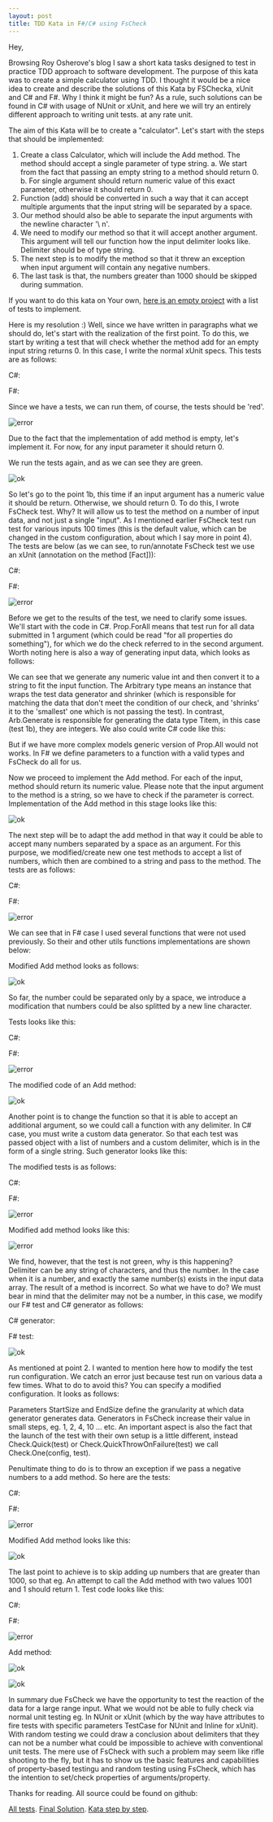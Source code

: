 ```yaml
---
layout: post
title: TDD Kata in F#/C# using FsCheck
---
```


Hey,

Browsing Roy Osherove's blog I saw a short kata tasks designed to test in practice TDD approach to software development. 
The purpose of this kata was to create a simple calculator using TDD. 
I thought it would be a nice idea to create and describe the solutions of this Kata by FSChecka, xUnit and C# and F#. 
Why I think it might be fun? As a rule, such solutions can be found in C# with usage of NUnit or xUnit, and here we will try an entirely different approach to writing unit tests. at any rate unit.

The aim of this Kata will be to create a "calculator". 
Let's start with the steps that should be implemented:
1. Create a class Calculator, which will include the Add method. 
	The method should accept a single parameter of type string.
	a. We start from the fact that passing an empty string to a method should return 0.
	b. For single argument should return numeric value of this exact parameter, otherwise it should return 0.
2. Function (add) should be converted in such a way that it can accept multiple arguments that the input string will be separated by a space.
3. Our method should also be able to separate the input arguments with the newline character '\ n'.
4. We need to modify our method so that it will accept another argument. 
	This argument will tell our function how the input delimiter looks like. Delimiter should be of type string.
5. The next step is to modify the method so that it threw an exception when input argument will contain any negative numbers.
6. The last task is that, the numbers greater than 1000 should be skipped during summation.

If you want to do this kata on Your own, [here is an empty project](https://github.com/MNie/TDDKataFirst/tree/kataStepByStep) with a list of tests to implement.

Here is my resolution :)
Well, since we have written in paragraphs what we should do, 
let's start with the realization of the first point. To do this, we start by writing a test that will check whether the method add for an empty input string returns 0. 
In this case, I write the normal xUnit specs. This tests are as follows:

C#:
<script src="https://gist.github.com/MNie/d503caf17d8289d97165627144fcb651.js"></script>
F#:
<script src="https://gist.github.com/MNie/7a6bd12824859742c934cfd44d014c90.js"></script>

Since we have a tests, we can run them, of course, the tests should be 'red'.

![error](https://mnie.github.com/img/TDDKata1/failed1fs.png)

Due to the fact that the implementation of add method is empty, let's implement it. 
For now, for any input parameter it should return 0.

<script src="https://gist.github.com/MNie/095dce0e73d07c2eb785b0a50523a1aa.js"></script>

We run the tests again, and as we can see they are green.

![ok](https://mnie.github.com/img/TDDKata1/1fs.png)

So let's go to the point 1b, this time if an input argument has a numeric value it should be return. Otherwise, we should return 0.
To do this, I wrote FsCheck test. 
Why? It will allow us to test the method on a number of input data, and not just a single "input". 
As I mentioned earlier FsCheck test run test for various inputs 100 times (this is the default value, which can be changed in the custom configuration, about which I say more in point 4). 
The tests are below (as we can see, to run/annotate FsCheck test we use an xUnit (annotation on the method [Fact])):

C#:
<script src="https://gist.github.com/MNie/ad798ea3b36bd0c5f86f5f68f7d137c3.js"></script>
F#:
<script src="https://gist.github.com/MNie/cb1a7596d2fda1bf5b208fe930b97431.js"></script>

![error](https://mnie.github.com/img/TDDKata1/failed1bfs.png)

Before we get to the results of the test, we need to clarify some issues. 
We'll start with the code in C#. 
Prop.ForAll means that test run for all data submitted in 1 argument (which could be read "for all properties do something"), 
for which we do the check referred to in the second argument. 
Worth noting here is also a way of generating input data, which looks as follows:

<script src="https://gist.github.com/MNie/3ea376fddc988d831f8bbb5347b3531d.js"></script>

We can see that we generate any numeric value int and then convert it to a string to fit the input function. 
The Arbitrary type means an instance that wraps the test data generator and shrinker (which is responsible for matching the data that don't meet the condition of our check, and 'shrinks' it to the 'smallest' one which is not passing the test). 
In contrast, Arb.Generate <Titem> is responsible for generating the data type Titem, in this case (test 1b), they are integers.
We also could write C# code like this:

<script src="https://gist.github.com/MNie/552cf544a57ea2715594e3a948e593bc.js"></script>

But if we have more complex models generic version of Prop.All would not works.
In F# we define parameters to a function with a valid types and FsCheck do all for us.

Now we proceed to implement the Add method. 
For each of the input, method should return its numeric value. 
Please note that the input argument to the method is a string, so we have to check if the parameter is correct. 
Implementation of the Add method in this stage looks like this:

<script src="https://gist.github.com/MNie/77e54357ca85a7c29d7c9745c1582491.js"></script>

![ok](https://mnie.github.com/img/TDDKata1/1bfs.png)

The next step will be to adapt the add method in that way it could be able to accept many numbers separated by a space as an argument. 
For this purpose, we modified/create new one test methods to accept a list of numbers, which then are combined to a string and pass to the method. 
The tests are as follows:

C#:
<script src="https://gist.github.com/MNie/c999b2c04897a1807dc5ec8de8d2872f.js"></script>
F#:
<script src="https://gist.github.com/MNie/8f555fdedd682643cf399c7bd5bddda4.js"></script>

![error](https://mnie.github.com/img/TDDKata1/failed2fs.png)

We can see that in F# case I used several functions that were not used previously. So their and other utils functions implementations are shown below:

<script src="https://gist.github.com/MNie/a551a4ce618fc3a980f9880245ce33e2.js"></script>

Modified Add method looks as follows:

<script src="https://gist.github.com/MNie/578782d498daaeb10e83a42c5b58e936.js"></script>

![ok](https://mnie.github.com/img/TDDKata1/2fs.png)

So far, the number could be separated only by a space, 
we introduce a modification that numbers could be also splitted by a new line character.

Tests looks like this:

C#:
<script src="https://gist.github.com/MNie/8105ec758e73c61471304ffe96ac78fe.js"></script>
F#:
<script src="https://gist.github.com/MNie/cb4e17e1e9433e093e31aa68db576315.js"></script>

![error](https://mnie.github.com/img/TDDKata1/failed3fs.png)

The modified code of an Add method:

<script src="https://gist.github.com/MNie/1279550c2863685a937f0e3f244ab122.js"></script>

![ok](https://mnie.github.com/img/TDDKata1/3fs.png)

Another point is to change the function so that it is able to accept an additional argument, 
so we could call a function with any delimiter. In C# case, you must write a custom data generator. 
So that each test was passed object with a list of numbers and a custom delimiter, which is in the form of a single string.
Such generator looks like this:

<script src="https://gist.github.com/MNie/2e095b640465c135af1e8adfffa7a7bc.js"></script>

The modified tests is as follows:

C#:
<script src="https://gist.github.com/MNie/a84e159053a5c6c5d43622d8f7d50fbb.js"></script>
F#:
<script src="https://gist.github.com/MNie/68be9f5bdfea5470f52d01c538411d1d.js"></script>

![error](https://mnie.github.com/img/TDDKata1/failed4fs.png)

Modified add method looks like this:

<script src="https://gist.github.com/MNie/8494ea00aa52c085e2948cc649b17523.js"></script>

![error](https://mnie.github.com/img/TDDKata1/failed4fs.png)

We find, however, that the test is not green, why is this happening?
Delimiter can be any string of characters, and thus the number. 
In the case when it is a number, and exactly the same number(s) exists in the input data array. The result of a method is incorrect. So what we have to do? 
We must bear in mind that the delimiter may not be a number, in this case, we modify our F# test and C# generator as follows:

C# generator:
<script src="https://gist.github.com/MNie/0454f894ec818371b8d49c941001782e.js"></script>
F# test:
<script src="https://gist.github.com/MNie/8ffad1be24f227e8ed5ca9afd3c0525b.js"></script>

![ok](https://mnie.github.com/img/TDDKata1/4fs.png)

As mentioned at point 2. 
I wanted to mention here how to modify the test run configuration. 
We catch an error just because test run on various data a few times. 
What to do to avoid this? You can specify a modified configuration. It looks as follows:

<script src="https://gist.github.com/MNie/b07465bdb607b2eb3833e6de88e04fc3.js"></script>

Parameters StartSize and EndSize define the granularity at which data generator generates data. 
Generators in FsCheck increase their value in small steps, eg. 1, 2, 4, 10 ... etc. 
An important aspect is also the fact that the launch of the test with their own setup is a little different, instead Check.Quick(test) or Check.QuickThrowOnFailure(test) we call Check.One(config, test).

Penultimate thing to do is to throw an exception if we pass a negative numbers to a add method.
So here are the tests:

C#:
<script src="https://gist.github.com/MNie/0cc58d4d40bc921974787e38a3dc7fab.js"></script>
F#:
<script src="https://gist.github.com/MNie/1e8e452d7140398daf109d8fa40eda52.js"></script>

![error](https://mnie.github.com/img/TDDKata1/failed5fs.png)

Modified Add method looks like this:

<script src="https://gist.github.com/MNie/508cdd571433c28ef92b31ce2a3090eb.js"></script>

![ok](https://mnie.github.com/img/TDDKata1/5fs.png)

The last point to achieve is to skip adding up numbers that are greater than 1000, so that eg. An attempt to call the Add method with two values 1001 and 1 should return 1.
Test code looks like this:

C#:
<script src="https://gist.github.com/MNie/1ca28fa4c27a58c83c54b98e13b87152.js"></script>
F#:
<script src="https://gist.github.com/MNie/ecf01e3648175f2ab63bc052b697a8b3.js"></script>

![error](https://mnie.github.com/img/TDDKata1/failed6fs.png)

Add method:

<script src="https://gist.github.com/MNie/04d592bfbc45208d05e3ccd53f6cbca8.js"></script>

![ok](https://mnie.github.com/img/TDDKata1/6fs.png)

![ok](https://mnie.github.com/img/TDDKata1/all.png)

In summary due FsCheck we have the opportunity to test the reaction of the data for a large range input.
What we would not be able to fully check via normal unit testing eg. In NUnit or xUnit (which by the way have attributes to fire tests with specific parameters TestCase for NUnit and Inline for xUnit). 
With random testing we could draw a conclusion about delimiters that they can not be a number what could be impossible to achieve with conventional unit tests. 
The mere use of FsCheck with such a problem may seem like rifle shooting to the fly, but it has to show us the basic features and capabilities of property-based testingu and random testing using FsCheck, which has the intention to set/check properties of arguments/property.

Thanks for reading.
All source could be found on github:

[All tests](https://github.com/MNie/TDDKataFirst/tree/allTests).
[Final Solution](https://github.com/MNie/TDDKataFirst).
[Kata step by step](https://github.com/MNie/TDDKataFirst/tree/kataStepByStep).